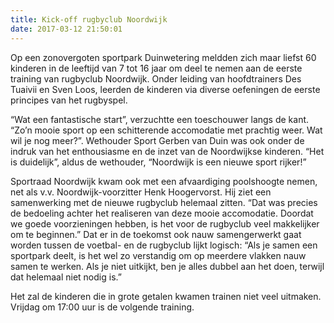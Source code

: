 ```yaml
---
title: Kick-off rugbyclub Noordwijk
date: 2017-03-12 21:50:01
---
```





Op een zonovergoten sportpark Duinwetering meldden zich maar liefst 60 kinderen in de leeftijd van 7 tot 16 jaar om deel te nemen aan de eerste training van rugbyclub Noordwijk. Onder leiding van hoofdtrainers Des Tuaivii en Sven Loos, leerden de kinderen via diverse oefeningen de eerste principes van het rugbyspel.

“Wat een fantastische start”, verzuchtte een toeschouwer langs de kant. “Zo’n mooie sport op een schitterende accomodatie met prachtig weer. Wat wil je nog meer?”. 
Wethouder Sport Gerben van Duin was ook onder de indruk van het enthousiasme en de inzet van de Noordwijkse kinderen. “Het is duidelijk”, aldus de wethouder, “Noordwijk is een nieuwe sport rijker!” 

Sportraad Noordwijk kwam ook met een afvaardiging poolshoogte nemen, net als v.v. Noordwijk-voorzitter Henk Hoogervorst. Hij ziet een samenwerking met de nieuwe rugbyclub helemaal zitten. “Dat was precies de bedoeling achter het realiseren van deze mooie accomodatie. Doordat we goede voorzieningen hebben, is het voor de rugbyclub veel makkelijker om te beginnen.” Dat er in de toekomst ook nauw samengerwerkt gaat worden tussen de voetbal- en de rugbyclub lijkt logisch: “Als je samen een sportpark deelt, is het wel zo verstandig om op meerdere vlakken nauw samen te werken. Als je niet uitkijkt, ben je alles dubbel aan het doen, terwijl dat helemaal niet nodig is.”

Het zal de kinderen die in grote getalen kwamen trainen niet veel uitmaken. Vrijdag om 17:00 uur is de volgende training. 
